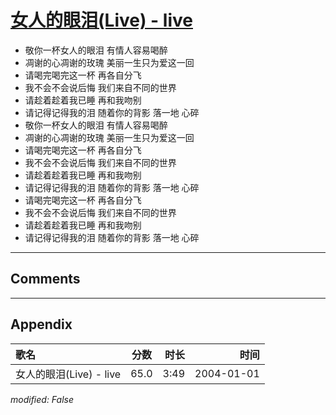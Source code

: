 # [女人的眼泪(Live) - live](https://music.163.com/song?id=66558)

* 敬你一杯女人的眼泪 有情人容易喝醉
* 凋谢的心凋谢的玫瑰 美丽一生只为爱这一回
* 请喝完喝完这一杯 再各自分飞
* 我不会不会说后悔 我们来自不同的世界
* 请趁着趁着我已睡 再和我吻别
* 请记得记得我的泪 随着你的背影 落一地 心碎
* 敬你一杯女人的眼泪 有情人容易喝醉
* 凋谢的心凋谢的玫瑰 美丽一生只为爱这一回
* 请喝完喝完这一杯 再各自分飞
* 我不会不会说后悔 我们来自不同的世界
* 请趁着趁着我已睡 再和我吻别
* 请记得记得我的泪 随着你的背影 落一地 心碎
* 请喝完喝完这一杯 再各自分飞
* 我不会不会说后悔 我们来自不同的世界
* 请趁着趁着我已睡 再和我吻别
* 请记得记得我的泪 随着你的背影 落一地 心碎


---

## Comments


---

## Appendix

|歌名|分数|时长|时间|
|:---|:---:|---:|---:|
|女人的眼泪(Live) - live|65.0|3:49|2004-01-01

*modified: False*